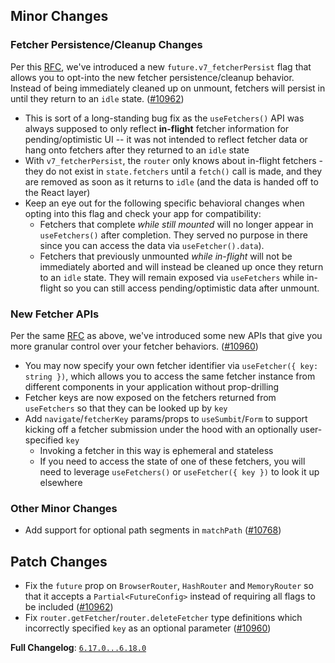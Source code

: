 ## Minor Changes

### Fetcher Persistence/Cleanup Changes

Per this [RFC](https://github.com/remix-run/remix/discussions/7698), we've introduced a new `future.v7_fetcherPersist` flag that allows you to opt-into the new fetcher persistence/cleanup behavior. Instead of being immediately cleaned up on unmount, fetchers will persist in until they return to an `idle` state. ([#10962](https://github.com/remix-run/react-router/pull/10962))

- This is sort of a long-standing bug fix as the `useFetchers()` API was always supposed to only reflect **in-flight** fetcher information for pending/optimistic UI -- it was not intended to reflect fetcher data or hang onto fetchers after they returned to an `idle` state
- With `v7_fetcherPersist`, the `router` only knows about in-flight fetchers - they do not exist in `state.fetchers` until a `fetch()` call is made, and they are removed as soon as it returns to `idle` (and the data is handed off to the React layer)
- Keep an eye out for the following specific behavioral changes when opting into this flag and check your app for compatibility:
  - Fetchers that complete _while still mounted_ will no longer appear in `useFetchers()` after completion. They served no purpose in there since you can access the data via `useFetcher().data`).
  - Fetchers that previously unmounted _while in-flight_ will not be immediately aborted and will instead be cleaned up once they return to an `idle` state. They will remain exposed via `useFetchers` while in-flight so you can still access pending/optimistic data after unmount.

### New Fetcher APIs

Per the same [RFC](https://github.com/remix-run/remix/discussions/7698) as above, we've introduced some new APIs that give you more granular control over your fetcher behaviors. ([#10960](https://github.com/remix-run/react-router/pull/10960))

- You may now specify your own fetcher identifier via `useFetcher({ key: string })`, which allows you to access the same fetcher instance from different components in your application without prop-drilling
- Fetcher keys are now exposed on the fetchers returned from `useFetchers` so that they can be looked up by `key`
- Add `navigate`/`fetcherKey` params/props to `useSumbit`/`Form` to support kicking off a fetcher submission under the hood with an optionally user-specified `key`
  - Invoking a fetcher in this way is ephemeral and stateless
  - If you need to access the state of one of these fetchers, you will need to leverage `useFetchers()` or `useFetcher({ key })` to look it up elsewhere

### Other Minor Changes

- Add support for optional path segments in `matchPath` ([#10768](https://github.com/remix-run/react-router/pull/10768))

## Patch Changes

- Fix the `future` prop on `BrowserRouter`, `HashRouter` and `MemoryRouter` so that it accepts a `Partial<FutureConfig>` instead of requiring all flags to be included ([#10962](https://github.com/remix-run/react-router/pull/10962))
- Fix `router.getFetcher`/`router.deleteFetcher` type definitions which incorrectly specified `key` as an optional parameter ([#10960](https://github.com/remix-run/react-router/pull/10960))

**Full Changelog**: [`6.17.0...6.18.0`](https://github.com/remix-run/react-router/compare/react-router@6.17.0...react-router@6.18.0)
